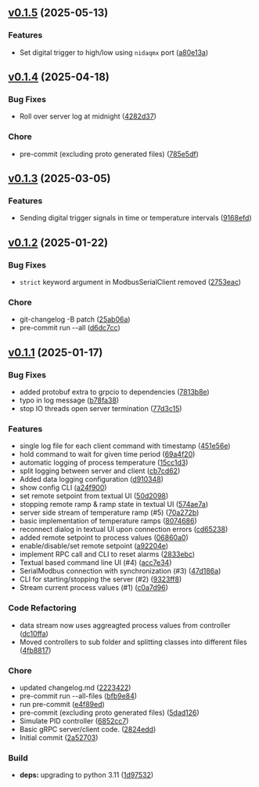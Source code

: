 <!-- insertion marker -->

<a name="v0.1.5"></a>

## [v0.1.5](https://github.com/thaeber/eurothermlib/compare/v0.1.4...v0.1.5) (2025-05-13)

### Features

- Set digital trigger to high/low using `nidaqmx` port ([a80e13a](https://github.com/thaeber/eurothermlib/commit/a80e13a42e8e81c3b21bd55b610a474926ce7c92))

<a name="v0.1.4"></a>

## [v0.1.4](https://github.com/thaeber/eurothermlib/compare/v0.1.3...v0.1.4) (2025-04-18)

### Bug Fixes

- Roll over server log at midnight ([4282d37](https://github.com/thaeber/eurothermlib/commit/4282d37b14b2d22f89cff0df18600b06c2d6a7b5))

### Chore

- pre-commit (excluding proto generated files) ([785e5df](https://github.com/thaeber/eurothermlib/commit/785e5dffc5500fb7c384b7108d64f11bb0a1a3bc))

<a name="v0.1.3"></a>

## [v0.1.3](https://github.com/thaeber/eurothermlib/compare/v0.1.2...v0.1.3) (2025-03-05)

### Features

- Sending digital trigger signals in time or temperature intervals ([9168efd](https://github.com/thaeber/eurothermlib/commit/9168efdda6e7f6c054d729f6b3fd5086a8667ce9))

<a name="v0.1.2"></a>

## [v0.1.2](https://github.com/thaeber/eurothermlib/compare/v0.1.1...v0.1.2) (2025-01-22)

### Bug Fixes

- `strict` keyword argument in ModbusSerialClient removed ([2753eac](https://github.com/thaeber/eurothermlib/commit/2753eac43d8b2b59cb231585a99ec1aff7e61f49))

### Chore

- git-changelog -B patch ([25ab06a](https://github.com/thaeber/eurothermlib/commit/25ab06a05a294412252a10a1283b37dd8bc5d13b))
- pre-commit run --all ([d6dc7cc](https://github.com/thaeber/eurothermlib/commit/d6dc7cc5160c4d44ffd23b8a9bc24fd2713bc8e9))

<a name="v0.1.1"></a>

## [v0.1.1](https://github.com/thaeber/eurothermlib/compare/2a527035bf11a206a900e002170c4cbe36b50da1...v0.1.1) (2025-01-17)

### Bug Fixes

- added protobuf extra to grpcio to dependencies ([7813b8e](https://github.com/thaeber/eurothermlib/commit/7813b8eb8e2a6b5bb54e9a6dbd432aed0b355476))
- typo in log message ([b78fa38](https://github.com/thaeber/eurothermlib/commit/b78fa388c8ad4be7387a79c3584d8b5b2a5c647b))
- stop IO threads open server termination ([77d3c15](https://github.com/thaeber/eurothermlib/commit/77d3c154a60bd1e81fff986ec32c47eb7f245a95))

### Features

- single log file for each client command with timestamp ([451e56e](https://github.com/thaeber/eurothermlib/commit/451e56eb44bd374f06843b5374898a9ab859880d))
- hold command to wait for given time period ([69a4f20](https://github.com/thaeber/eurothermlib/commit/69a4f204ea04499e415c13e7d8af300502e94001))
- automatic logging of process temperature ([15cc1d3](https://github.com/thaeber/eurothermlib/commit/15cc1d303144396f40b7333b93a35b9c90dd9c76))
- split logging between server and client ([cb7cd62](https://github.com/thaeber/eurothermlib/commit/cb7cd62dded4dd35f4989ccb9d69776afa7bbb88))
- Added data logging configuration ([d910348](https://github.com/thaeber/eurothermlib/commit/d910348305c8740280765ba661b97fa9a23cafd7))
- show config CLI ([a24f900](https://github.com/thaeber/eurothermlib/commit/a24f9006b26ba5e68d3d7237e7750f290671cec9))
- set remote setpoint from textual UI ([50d2098](https://github.com/thaeber/eurothermlib/commit/50d2098e8e0d476eede62ced387188cf67e4232b))
- stopping remote ramp & ramp state in textual UI ([574ae7a](https://github.com/thaeber/eurothermlib/commit/574ae7ac6d40e489697f7d9ab22ed5c3f59d3264))
- server side stream of temperature ramp (#5) ([70a272b](https://github.com/thaeber/eurothermlib/commit/70a272b2970384cc6c4115434738ea5968894b78))
- basic implementation of temperature ramps ([8074686](https://github.com/thaeber/eurothermlib/commit/8074686e5a8727309ffa17307cc05c57824232a0))
- reconnect dialog in textual UI upon connection errors ([cd65238](https://github.com/thaeber/eurothermlib/commit/cd65238edbc57d0cf005ad81371f155a3f20642e))
- added remote setpoint to process values ([06860a0](https://github.com/thaeber/eurothermlib/commit/06860a0d8ca72b3cd25e780b55e59218b016ca92))
- enable/disable/set remote setpoint ([a92204e](https://github.com/thaeber/eurothermlib/commit/a92204ec1ab3d9d69a1d8e3622538b12ac3fe8d3))
- implement RPC call and CLI to reset alarms ([2833ebc](https://github.com/thaeber/eurothermlib/commit/2833ebc86c76c63a13536f5c6b1268babbad3412))
- Textual based command line UI (#4) ([acc7e34](https://github.com/thaeber/eurothermlib/commit/acc7e34835bf8bca9309a36377425deb75ab33f1))
- SerialModbus connection with synchronization (#3) ([47d186a](https://github.com/thaeber/eurothermlib/commit/47d186a616e2107592cdd7c46ee21624c015fd86))
- CLI for starting/stopping the server (#2) ([9323ff8](https://github.com/thaeber/eurothermlib/commit/9323ff8794331ee6d0a617fee2770aa15324977e))
- Stream current process values (#1) ([c0a7d96](https://github.com/thaeber/eurothermlib/commit/c0a7d9629498e3efa08995788c18e6e928c1ec2c))

### Code Refactoring

- data stream now uses aggreagted process values from controller ([dc10ffa](https://github.com/thaeber/eurothermlib/commit/dc10ffa7e5ae7af8f20f3debeef489b88e4e3c54))
- Moved controllers to sub folder and splitting classes into different files ([4fb8817](https://github.com/thaeber/eurothermlib/commit/4fb8817d2fa5e1a202d8b9257eaa14b1cefaf579))

### Chore

- updated changelog.md ([2223422](https://github.com/thaeber/eurothermlib/commit/22234227d9c1d0668d9ddfc55db3a7ad1632fac6))
- pre-commit run --all-files ([bfb9e84](https://github.com/thaeber/eurothermlib/commit/bfb9e847b78fb9dd32755d1c724413926d86e1dc))
- run pre-commit ([e4f89ed](https://github.com/thaeber/eurothermlib/commit/e4f89ed4ae8c4db9adb587f42ff330095ab68792))
- pre-commit (excluding proto generated files) ([5dad126](https://github.com/thaeber/eurothermlib/commit/5dad126abd6cea0efa8b74826338be86312ef244))
- Simulate PID controller ([6852cc7](https://github.com/thaeber/eurothermlib/commit/6852cc72a252471b5ece9af4834834e3b9450584))
- Basic gRPC server/client code. ([2824edd](https://github.com/thaeber/eurothermlib/commit/2824edda871e1235ab77bd5268b7f6f44e26dba4))
- Initial commit ([2a52703](https://github.com/thaeber/eurothermlib/commit/2a527035bf11a206a900e002170c4cbe36b50da1))

### Build

- **deps:** upgrading to python 3.11 ([1d97532](https://github.com/thaeber/eurothermlib/commit/1d97532f34a697726704dee69d1e9a33df5be30e))
